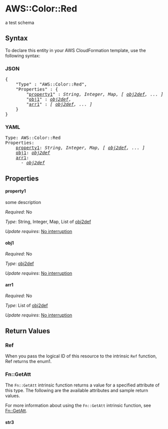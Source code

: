# AWS::Color::Red

a test schema

## Syntax

To declare this entity in your AWS CloudFormation template, use the following syntax:

### JSON

<pre>
{
    "Type" : "AWS::Color::Red",
    "Properties" : {
        "<a href="#property1" title="property1">property1</a>" : <i>String, Integer, Map, [ <a href="obj2def.md">obj2def</a>, ... ]</i>,
        "<a href="#obj1" title="obj1">obj1</a>" : <i><a href="obj2def.md">obj2def</a></i>,
        "<a href="#arr1" title="arr1">arr1</a>" : <i>[ <a href="obj2def.md">obj2def</a>, ... ]</i>
    }
}
</pre>

### YAML

<pre>
Type: AWS::Color::Red
Properties:
    <a href="#property1" title="property1">property1</a>: <i>String, Integer, Map, [ <a href="obj2def.md">obj2def</a>, ... ]</i>
    <a href="#obj1" title="obj1">obj1</a>: <i><a href="obj2def.md">obj2def</a></i>
    <a href="#arr1" title="arr1">arr1</a>: <i>
      - <a href="obj2def.md">obj2def</a></i>
</pre>

## Properties

#### property1

some description

_Required_: No

_Type_: String, Integer, Map, List of <a href="obj2def.md">obj2def</a>

_Update requires_: [No interruption](https://docs.aws.amazon.com/AWSCloudFormation/latest/UserGuide/using-cfn-updating-stacks-update-behaviors.html#update-no-interrupt)

#### obj1

_Required_: No

_Type_: <a href="obj2def.md">obj2def</a>

_Update requires_: [No interruption](https://docs.aws.amazon.com/AWSCloudFormation/latest/UserGuide/using-cfn-updating-stacks-update-behaviors.html#update-no-interrupt)

#### arr1

_Required_: No

_Type_: List of <a href="obj2def.md">obj2def</a>

_Update requires_: [No interruption](https://docs.aws.amazon.com/AWSCloudFormation/latest/UserGuide/using-cfn-updating-stacks-update-behaviors.html#update-no-interrupt)

## Return Values

### Ref

When you pass the logical ID of this resource to the intrinsic `Ref` function, Ref returns the enum1.

### Fn::GetAtt

The `Fn::GetAtt` intrinsic function returns a value for a specified attribute of this type. The following are the available attributes and sample return values.

For more information about using the `Fn::GetAtt` intrinsic function, see [Fn::GetAtt](https://docs.aws.amazon.com/AWSCloudFormation/latest/UserGuide/intrinsic-function-reference-getatt.html).

#### str3

